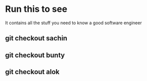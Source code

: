 # Run this to see
It contains all the stuff you need to know a good software engineer
## git checkout sachin
## git checkout bunty
## git checkout alok
